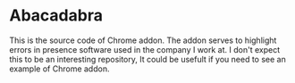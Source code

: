 # Abacadabra
This is the source code of Chrome addon. The addon serves to highlight errors in presence software used in the company I work at. I don't expect this to be an interesting repository, It could be usefult if you need to see an example of Chrome addon.
